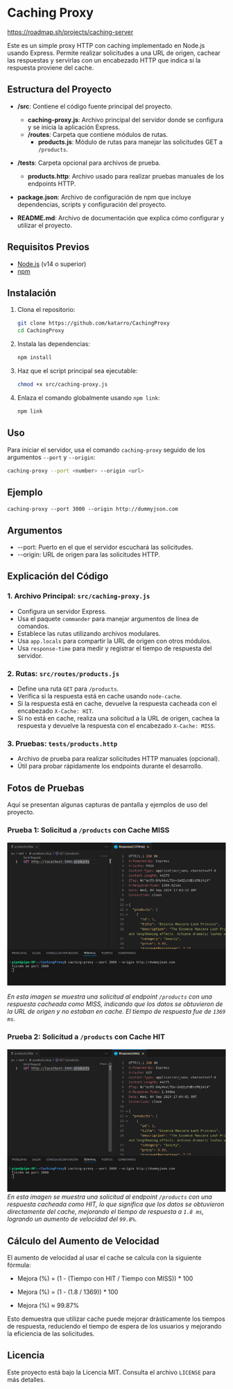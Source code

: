 # Caching Proxy

https://roadmap.sh/projects/caching-server

Este es un simple proxy HTTP con caching implementado en Node.js usando Express. Permite realizar solicitudes a una URL de origen, cachear las respuestas y servirlas con un encabezado HTTP que indica si la respuesta proviene del cache.

## Estructura del Proyecto


- **/src**: Contiene el código fuente principal del proyecto.
  - **caching-proxy.js**: Archivo principal del servidor donde se configura y se inicia la aplicación Express.
  - **/routes**: Carpeta que contiene módulos de rutas.
    - **products.js**: Módulo de rutas para manejar las solicitudes GET a `/products`.

- **/tests**: Carpeta opcional para archivos de prueba.
  - **products.http**: Archivo usado para realizar pruebas manuales de los endpoints HTTP.

- **package.json**: Archivo de configuración de npm que incluye dependencias, scripts y configuración del proyecto.

- **README.md**: Archivo de documentación que explica cómo configurar y utilizar el proyecto.


## Requisitos Previos

- [Node.js](https://nodejs.org/) (v14 o superior)
- [npm](https://www.npmjs.com/)

## Instalación

1. Clona el repositorio:

    ```bash
    git clone https://github.com/katarro/CachingProxy
    cd CachingProxy
    ```

2. Instala las dependencias:

    ```bash
    npm install
    ```

3. Haz que el script principal sea ejecutable:

    ```bash
    chmod +x src/caching-proxy.js
    ```

4. Enlaza el comando globalmente usando `npm link`:

    ```bash
    npm link
    ```

## Uso

Para iniciar el servidor, usa el comando `caching-proxy` seguido de los argumentos `--port` y `--origin`:

```bash
caching-proxy --port <number> --origin <url>
```

## Ejemplo
```
caching-proxy --port 3000 --origin http://dummyjson.com
```

## Argumentos
- --port: Puerto en el que el servidor escuchará las solicitudes. 
- --origin: URL de origen para las solicitudes HTTP.


## Explicación del Código

### 1. Archivo Principal: `src/caching-proxy.js`

- Configura un servidor Express.
- Usa el paquete `commander` para manejar argumentos de línea de comandos.
- Establece las rutas utilizando archivos modulares.
- Usa `app.locals` para compartir la URL de origen con otros módulos.
- Usa `response-time` para medir y registrar el tiempo de respuesta del servidor.

### 2. Rutas: `src/routes/products.js`

- Define una ruta `GET` para `/products`.
- Verifica si la respuesta está en cache usando `node-cache`.
- Si la respuesta está en cache, devuelve la respuesta cacheada con el encabezado `X-Cache: HIT`.
- Si no está en cache, realiza una solicitud a la URL de origen, cachea la respuesta y devuelve la respuesta con el encabezado `X-Cache: MISS`.

### 3. Pruebas: `tests/products.http`

- Archivo de prueba para realizar solicitudes HTTP manuales (opcional).
- Útil para probar rápidamente los endpoints durante el desarrollo.

## Fotos de Pruebas

Aquí se presentan algunas capturas de pantalla y ejemplos de uso del proyecto.

### Prueba 1: Solicitud a `/products` con Cache MISS
![alt text](image.png)

*En esta imagen se muestra una solicitud al endpoint `/products` con una respuesta cacheada como MISS, indicando que los datos se obtuvieron de la URL de origen y no estaban en cache. El tiempo de respuesta fue de `1369 ms`.*


### Prueba 2: Solicitud a `/products` con Cache HIT
![alt text](image-1.png)
*En esta imagen se muestra una solicitud al endpoint `/products` con una respuesta cacheada como HIT, lo que significa que los datos se obtuvieron directamente del cache, mejorando el tiempo de respuesta a `1.8 ms`, logrando un aumento de velocidad del `99.8%`.*


## Cálculo del Aumento de Velocidad


El aumento de velocidad al usar el cache se calcula con la siguiente fórmula:

- Mejora (%) = (1 - (Tiempo con HIT / Tiempo con MISS)) * 100

- Mejora (%) = (1 - (1.8 / 1369)) * 100

- Mejora (%) ≈ 99.87%

Esto demuestra que utilizar cache puede mejorar drásticamente los tiempos de respuesta, reduciendo el tiempo de espera de los usuarios y mejorando la eficiencia de las solicitudes.


## Licencia

Este proyecto está bajo la Licencia MIT. Consulta el archivo `LICENSE` para más detalles.

